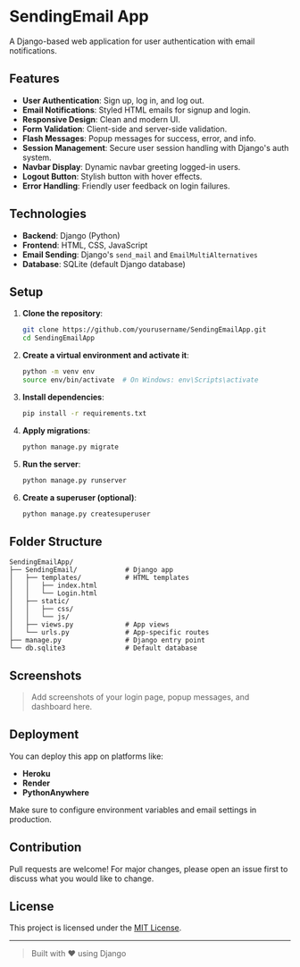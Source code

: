 # SendingEmail App

A Django-based web application for user authentication with email notifications.

## Features

- **User Authentication**: Sign up, log in, and log out.
- **Email Notifications**: Styled HTML emails for signup and login.
- **Responsive Design**: Clean and modern UI.
- **Form Validation**: Client-side and server-side validation.
- **Flash Messages**: Popup messages for success, error, and info.
- **Session Management**: Secure user session handling with Django's auth system.
- **Navbar Display**: Dynamic navbar greeting logged-in users.
- **Logout Button**: Stylish button with hover effects.
- **Error Handling**: Friendly user feedback on login failures.

## Technologies

- **Backend**: Django (Python)
- **Frontend**: HTML, CSS, JavaScript
- **Email Sending**: Django's `send_mail` and `EmailMultiAlternatives`
- **Database**: SQLite (default Django database)

## Setup

1. **Clone the repository**:
   ```bash
   git clone https://github.com/yourusername/SendingEmailApp.git
   cd SendingEmailApp
   ```

2. **Create a virtual environment and activate it**:
   ```bash
   python -m venv env
   source env/bin/activate  # On Windows: env\Scripts\activate
   ```

3. **Install dependencies**:
   ```bash
   pip install -r requirements.txt
   ```

4. **Apply migrations**:
   ```bash
   python manage.py migrate
   ```

5. **Run the server**:
   ```bash
   python manage.py runserver
   ```

6. **Create a superuser (optional)**:
   ```bash
   python manage.py createsuperuser
   ```

## Folder Structure

```
SendingEmailApp/
├── SendingEmail/            # Django app
│   ├── templates/           # HTML templates
│   │   ├── index.html
│   │   └── Login.html
│   ├── static/
│   │   ├── css/
│   │   └── js/
│   ├── views.py             # App views
│   └── urls.py              # App-specific routes
├── manage.py                # Django entry point
└── db.sqlite3               # Default database
```

## Screenshots

> Add screenshots of your login page, popup messages, and dashboard here.

## Deployment

You can deploy this app on platforms like:
- **Heroku**
- **Render**
- **PythonAnywhere**

Make sure to configure environment variables and email settings in production.

## Contribution

Pull requests are welcome! For major changes, please open an issue first to discuss what you would like to change.

## License

This project is licensed under the [MIT License](LICENSE).

---

> Built with ❤️ using Django

